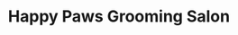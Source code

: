 ---
title: "Happy Paws Grooming Salon"
url: /roseburg/happy-paws-grooming-salon/
shop: pet grooming
---